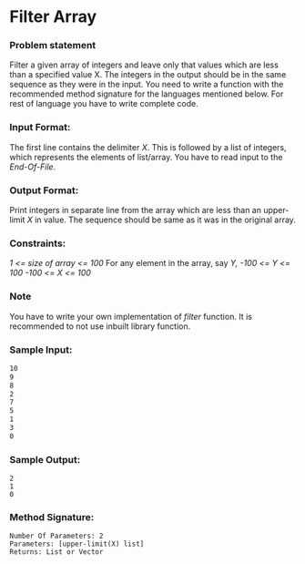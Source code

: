 # Filter Array

### Problem statement
Filter a given array of integers and leave only that values which are less than a specified value X. The integers in the output should be in the same sequence as they were in the input. You need to write a function with the recommended method signature for the languages mentioned below. For rest of language you have to write complete code.

### Input Format:

The first line contains the delimiter *X*. This is followed by a list of integers, which represents the elements of list/array. You have to read input to the *End-Of-File*.

### Output Format:

Print integers in separate line from the array which are less than an upper-limit *X* in value. The sequence should be same as it was in the original array.

### Constraints:

*1 <= size of array <= 100*
For any element in the array, say *Y, -100 <= Y <= 100*
*-100 <= X <= 100*

### Note 
You have to write your own implementation of *filter* function. It is recommended to not use inbuilt library function.

### Sample Input:

```3
10
9
8
2
7
5
1
3
0
```

### Sample Output:

    2
    1
    0

### Method Signature:

    Number Of Parameters: 2
    Parameters: [upper-limit(X) list]
    Returns: List or Vector
